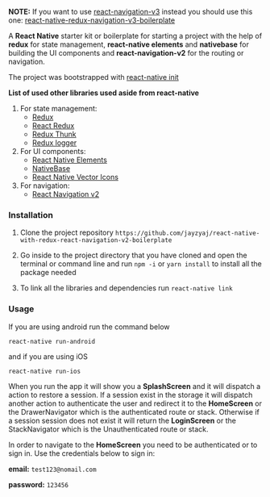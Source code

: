**NOTE:** If you want to use [react-navigation-v3](https://reactnavigation.org/docs/en/getting-started.html) instead you should use this one: [react-native-redux-navigation-v3-boilerplate](https://github.com/jayzyaj/react-native-redux-navigation-v3-boilerplate)

A **React Native** starter kit or boilerplate for starting a project with the help of **redux** for state management, **react-native elements** and **nativebase** for building the UI components and **react-navigation-v2** for the routing or navigation.

The project was bootstrapped with <a href="https://facebook.github.io/react-native/docs/getting-started" target="_blank">react-native init</a>

**List of used other libraries used aside from react-native**

1. For state management:
   - [Redux](https://github.com/reduxjs/redux)
   - [React Redux](https://github.com/reduxjs/react-redux)
   - [Redux Thunk](https://github.com/reduxjs/redux-thunk)
   - [Redux logger](https://github.com/LogRocket/redux-logger)
2. For UI components:
   - [React Native Elements](https://github.com/react-native-training/react-native-elements)
   - [NativeBase](https://github.com/GeekyAnts/NativeBase)
   - [React Native Vector Icons](https://github.com/oblador/react-native-vector-icons)
3. For navigation:
   - [React Navigation v2](https://reactnavigation.org/blog/2018/05/07/react-navigation-2.0.html)

### Installation

1. Clone the project repository `https://github.com/jayzyaj/react-native-with-redux-react-navigation-v2-boilerplate`

2. Go inside to the project directory that you have cloned and open the terminal or command line and run `npm -i` or `yarn install` to install all the package needed

3. To link all the libraries and dependencies run `react-native link`

### Usage

If you are using android run the command below

```
react-native run-android
```

and if you are using iOS

```
react-native run-ios
```
When you run the app it will show you a **SplashScreen** and it will dispatch a action to restore a session. If a session exist in the storage it will dispatch another action to authenticate the user and redirect it to the **HomeScreen** or the DrawerNavigator which is the authenticated route or stack. Otherwise if a session session does not exist it will return the **LoginScreen** or the StackNavigator which is the Unauthenticated route or stack.

In order to navigate to the **HomeScreen** you need to be authenticated or to sign in. Use the credentials below to sign in:

**email:** `test123@nomail.com`

**password:** `123456`
